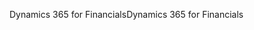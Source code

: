 <span data-ttu-id="a73b3-101">Dynamics 365 for Financials</span><span class="sxs-lookup"><span data-stu-id="a73b3-101">Dynamics 365 for Financials</span></span>